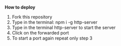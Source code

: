 **How to deploy**
1. Fork this repository
2. Type in the terminal: npm i -g http-server
3. Type in the terminal  http-server to start the server
4. Click on the forwarded port
5. To start a port again repeat only step 3
